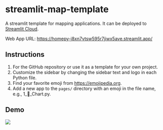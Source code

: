 # streamlit-map-template

A streamlit template for mapping applications. It can be deployed to [Streamlit Cloud](https://streamlit.io/cloud).

Web App URL: <https://homepy-j8xn7vtsw595r7jiwx5ave.streamlit.app/>

## Instructions

1. For the GitHub repository or use it as a template for your own project.
2. Customize the sidebar by changing the sidebar text and logo in each Python file.
3. Find your favorite emoji from https://emojipedia.org.
4. Add a new app to the `pages/` directory with an emoji in the file name, e.g., 1_🚀_Chart.py.

## Demo

![](https://i.imgur.com/6lj0oAO.png)
